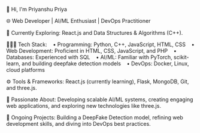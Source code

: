 👋 Hi, I'm Priyanshu Priya

🌐 Web Developer | AI/ML Enthusiast | DevOps Practitioner

🔭 Currently Exploring: React.js and Data Structures & Algorithms (C++).

👨🏽‍💻 Tech Stack:
   • Programming: Python, C++, JavaScript, HTML, CSS
   • Web Development: Proficient in HTML, CSS, JavaScript, and PHP
   • Databases: Experienced with SQL
   • AI/ML: Familiar with PyTorch, scikit-learn, and building deepfake detection models
   • DevOps: Docker, Linux, cloud platforms

⚙️ Tools & Frameworks: React.js (currently learning), Flask, MongoDB, Git, and three.js.

💬 Passionate About: Developing scalable AI/ML systems, creating engaging web applications, and exploring new technologies like three.js.

🌱 Ongoing Projects: Building a DeepFake Detection model, refining web development skills, and diving into DevOps best practices.




<!---
Priyanshu-Priya/Priyanshu-Priya is a ✨ special ✨ repository because its `README.md` (this file) appears on your GitHub profile.
You can click the Preview link to take a look at your changes.
--->
